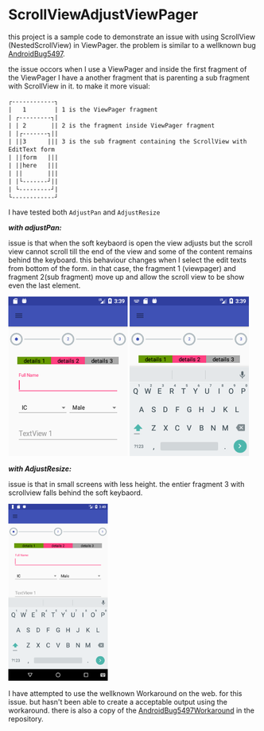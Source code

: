# ScrollViewAdjustViewPager

this project is a sample code to demonstrate an issue with using ScrollView (NestedScrollView) in ViewPager. 
the problem is similar to a wellknown bug [AndroidBug5497](https://issuetracker.google.com/issues/36911528). 

the issue occors when I use a ViewPager and inside the first fragment of the ViewPager I have a another fragment that is parenting a sub fragment with ScrollView in it. to make it more visual:
```
┌------------┐
|   1        | 1 is the ViewPager fragment
| ┌---------┐|
| | 2       || 2 is the fragment inside ViewPager fragment
| |┌-------┐||
| ||3      ||| 3 is the sub fragment containing the ScrollView with EditText form
| ||form   |||
| ||here   |||
| ||       |||
| |└-------┘||
| └---------┘|
└------------┘
```

I have tested both `AdjustPan` and `AdjustResize`

***with adjustPan:*** 

issue is that when the soft keybaord is open the view adjusts but the scroll view cannot scroll till the end of the view and some of the content remains behind the keyboard. this behaviour changes when I select the edit texts from bottom of the form. in that case, the fragment 1 (viewpager) and fragment 2(sub fragment) move up and allow the scroll view to be show even the last element.

![AdjustResize in Small Screen](/ART/AjustResizeSmallScreen.png)
![AdjustResize in Small Screen keyboard open](/ART/AdjusResizeSmallSCreenInput.png)

***with AdjustResize:*** 

issue is that in small screens with less height. the entier fragment 3 with scrollview falls behind the soft keybaord.

<img src="/ART/AdjustPan.png" alt="alt text" width="200">

I have attempted to use the wellknown Workaround on the web. for this issue. but hasn't been able to create a acceptable output using the workaround.
there is also a copy of the [AndroidBug5497Workaround](/app/src/main/java/com/bagherifaez/app/scrollviewadjustviewpager/AndroidBug5497Workaround.java) in the repository.
